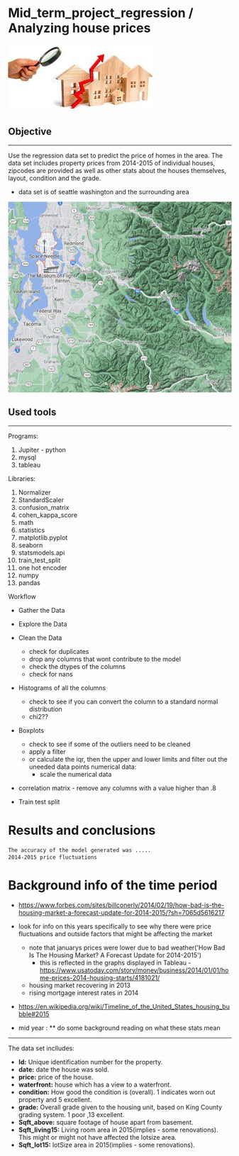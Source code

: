 # Mid_term_project_regression / Analyzing house prices 

![photo](https://github.com/katoro-a/Mid_term_project_regression/blob/b83226f8325a50a070f6c673dce9134fe30c26b0/download.jpg)

## Objective
------------------------------------------------------------------- 
Use the regression data set to predict the price of homes in the area. The data set includes property prices from 2014-2015 of individual houses, zipcodes are provided as well as other stats about the houses themselves, layout, condition and the grade.
- data set is of seattle washington and the surrounding area  

![photo](https://github.com/katoro-a/Mid_term_project_regression/blob/a4fa5581d223507a8e6a513c87a1ad31ac919ace/Screen%20Shot%202021-12-04%20at%205.09.25%20PM.png)





## Used tools 
----------------------------------------------------
Programs: 
1. Jupiter - python  
2. mysql
3. tableau  

Libraries: 
1. Normalizer
2. StandardScaler
3. confusion_matrix
4. cohen_kappa_score
5. math
6. statistics 
7. matplotlib.pyplot
8. seaborn
9. statsmodels.api
10. train_test_split
11. one hot encoder
12. numpy
13. pandas 

Workflow 
  - Gather the Data 
  - Explore the Data
  - Clean the Data 
    - check for duplicates
    - drop any columns that wont contribute to the model 
    - check the dtypes of the columns 
    - check for nans  
  - Histograms of all the columns 
    - check to see if you can convert the column to a standard normal distribution
    - chi2??
  - Boxplots
    - check to see if some of the outliers need to be cleaned 
    - apply a filter 
    - or calculate the iqr, then the upper and lower limits and filter out the uneeded data points 
   numerical data:  
      - scale the numerical data 
   - correlation matrix 
    - remove any columns with a value higher than .8
 
  - Train test split 
 
  
  
  
  
# Results and conclusions 
    The accuracy of the model generated was .....
    2014-2015 price fluctuations 






# Background info of the time period 
- https://www.forbes.com/sites/billconerly/2014/02/19/how-bad-is-the-housing-market-a-forecast-update-for-2014-2015/?sh=7065d5616217 
- look for info on this years specifically to see why there were price fluctuations and outside factors that might be affecting the market 
  - note that januarys prices were lower due to bad weather('How Bad Is The Housing Market? A Forecast Update for 2014-2015')
    - this is reflected in the graphs displayed in Tableau 
-https://www.usatoday.com/story/money/business/2014/01/01/home-prices-2014-housing-starts/4181021/
  - housing market recovering in 2013 
  - rising mortgage interest rates in 2014  
  
 - https://en.wikipedia.org/wiki/Timeline_of_the_United_States_housing_bubble#2015
  - mid year : ** do some background reading on what these stats mean 

  
 -----------------------------------------------------------------------------------   
 The data set inclludes:

- **Id:** Unique identification number for the property.
- **date:** date the house was sold.
- **price:** price of the house.
- **waterfront:** house which has a view to a waterfront.
- **condition:** How good the condition is (overall). 1 indicates worn out property and 5 excellent.
- **grade:** Overall grade given to the housing unit, based on King County grading system. 1 poor ,13 excellent.
- **Sqft_above:** square footage of house apart from basement.
- **Sqft_living15:** Living room area in 2015(implies - some renovations). This might or might not have affected the lotsize area.
- **Sqft_lot15:** lotSize area in 2015(implies - some renovations).









